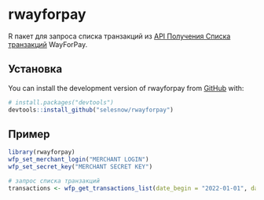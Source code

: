 
# rwayforpay

<!-- badges: start -->
<!-- badges: end -->

R пакет для запроса списка транзакций из [API Получения Списка транзакций](https://wiki.wayforpay.com/ru/view/1736786) WayForPay.

## Установка

You can install the development version of rwayforpay from [GitHub](https://github.com/) with:

``` r
# install.packages("devtools")
devtools::install_github("selesnow/rwayforpay")
```

## Пример

``` r
library(rwayforpay)
wfp_set_merchant_login("MERCHANT LOGIN")
wfp_set_secret_key("MERCHANT SECRET KEY")

# запрос списка транзакций
transactions <- wfp_get_transactions_list(date_begin = "2022-01-01", date_end = "2022-01-31")
```

